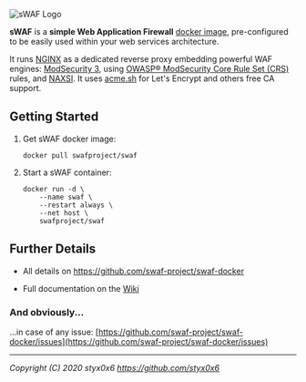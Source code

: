 ![sWAF Logo](https://github.com/swaf-project/swaf-docker/raw/master/logo/skull_mask_266.png)

**sWAF** is a **simple Web Application Firewall** [docker image](https://hub.docker.com/r/swafproject/swaf), pre-configured to be easily used within your web services architecture.

It runs [NGINX](https://www.nginx.com/) as a dedicated reverse proxy embedding powerful WAF engines: [ModSecurity 3](https://www.modsecurity.org/), using [OWASP® ModSecurity Core Rule Set (CRS)](https://coreruleset.org/) rules, and [NAXSI](https://github.com/nbs-system/naxsi). It uses [acme.sh](https://acme.sh/) for Let's Encrypt and others free CA support.

## Getting Started

1. Get sWAF docker image:

    ```shell
    docker pull swafproject/swaf
    ```

2. Start a sWAF container:

    ```shell
    docker run -d \
        --name swaf \
        --restart always \
        --net host \
        swafproject/swaf
    ```

## Further Details

* All details on <https://github.com/swaf-project/swaf-docker>

* Full documentation on the [Wiki](https://github.com/swaf-project/swaf-docker/wiki)

### And obviously...

...in case of any issue: [https://github.com/swaf-project/swaf-docker/issues](https://github.com/swaf-project/swaf-docker/issues)

---
_Copyright (C) 2020  styx0x6 <https://github.com/styx0x6>_
